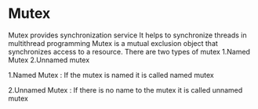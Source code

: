 # Mutex 
Mutex provides synchronization service
It helps to synchronize threads in multithread programming
Mutex is a mutual exclusion object that synchronizes access to a resource.
There are two types of mutex 
	1.Named Mutex 
	2.Unnamed mutex 

1.Named Mutex : If the mutex is named it is called named mutex 

2.Unnamed Mutex : If there is no name to the mutex it is called unnamed mutex